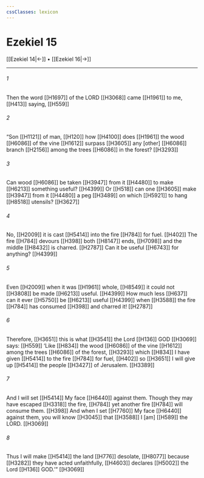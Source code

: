 ```yaml
---
cssClasses: lexicon
---
```


# Ezekiel 15

[[Ezekiel 14|←]] • [[Ezekiel 16|→]]

---

###### 1
Then the word [[H1697]] of the LORD [[H3068]] came [[H1961]] to me, [[H413]] saying, [[H559]]

###### 2
“Son [[H1121]] of man, [[H120]] how [[H4100]] does [[H1961]] the wood [[H6086]] of the vine [[H1612]] surpass [[H3605]] any [other] [[H6086]] branch [[H2156]] among the trees [[H6086]] in the forest? [[H3293]]

###### 3
Can wood [[H6086]] be taken [[H3947]] from it [[H4480]] to make [[H6213]] something useful? [[H4399]] Or [[H518]] can one [[H3605]] make [[H3947]] from it [[H4480]] a peg [[H3489]] on which [[H5921]] to hang [[H8518]] utensils? [[H3627]]

###### 4
No, [[H2009]] it is cast [[H5414]] into the fire [[H784]] for fuel. [[H402]] The fire [[H784]] devours [[H398]] both [[H8147]] ends, [[H7098]] and the middle [[H8432]] is charred. [[H2787]] Can it be useful [[H6743]] for anything? [[H4399]]

###### 5
Even [[H2009]] when it was [[H1961]] whole, [[H8549]] it could not [[H3808]] be made [[H6213]] useful. [[H4399]] How much less [[H637]] can it ever [[H5750]] be [[H6213]] useful [[H4399]] when [[H3588]] the fire [[H784]] has consumed [[H398]] and charred it! [[H2787]]

###### 6
Therefore, [[H3651]] this is what [[H3541]] the Lord [[H136]] GOD [[H3069]] says: [[H559]] ‘Like [[H834]] the wood [[H6086]] of the vine [[H1612]] among the trees [[H6086]] of the forest, [[H3293]] which [[H834]] I have given [[H5414]] to the fire [[H784]] for fuel, [[H402]] so [[H3651]] I will give up [[H5414]] the people [[H3427]] of Jerusalem. [[H3389]]

###### 7
And I will set [[H5414]] My face [[H6440]] against them.  Though they may have escaped [[H3318]] the fire, [[H784]] yet another fire [[H784]] will consume them. [[H398]] And when I set [[H7760]] My face [[H6440]] against them,  you will know [[H3045]] that [[H3588]] I [am] [[H589]] the LORD. [[H3069]]

###### 8
Thus I will make [[H5414]] the land [[H776]] desolate, [[H8077]] because [[H3282]] they have acted unfaithfully, [[H4603]] declares [[H5002]] the Lord [[H136]] GOD.’” [[H3069]]

